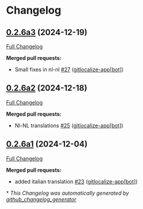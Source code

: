 # Changelog

## [0.2.6a3](https://github.com/OpenVoiceOS/ovos-solver-YesNo-plugin/tree/0.2.6a3) (2024-12-19)

[Full Changelog](https://github.com/OpenVoiceOS/ovos-solver-YesNo-plugin/compare/0.2.6a2...0.2.6a3)

**Merged pull requests:**

- Small fixes in nl-nl [\#27](https://github.com/OpenVoiceOS/ovos-solver-YesNo-plugin/pull/27) ([gitlocalize-app[bot]](https://github.com/apps/gitlocalize-app))

## [0.2.6a2](https://github.com/OpenVoiceOS/ovos-solver-YesNo-plugin/tree/0.2.6a2) (2024-12-18)

[Full Changelog](https://github.com/OpenVoiceOS/ovos-solver-YesNo-plugin/compare/0.2.6a1...0.2.6a2)

**Merged pull requests:**

- Nl-NL translations [\#25](https://github.com/OpenVoiceOS/ovos-solver-YesNo-plugin/pull/25) ([gitlocalize-app[bot]](https://github.com/apps/gitlocalize-app))

## [0.2.6a1](https://github.com/OpenVoiceOS/ovos-solver-YesNo-plugin/tree/0.2.6a1) (2024-12-04)

[Full Changelog](https://github.com/OpenVoiceOS/ovos-solver-YesNo-plugin/compare/0.2.5...0.2.6a1)

**Merged pull requests:**

- added italian translation [\#23](https://github.com/OpenVoiceOS/ovos-solver-YesNo-plugin/pull/23) ([gitlocalize-app[bot]](https://github.com/apps/gitlocalize-app))



\* *This Changelog was automatically generated by [github_changelog_generator](https://github.com/github-changelog-generator/github-changelog-generator)*
